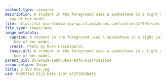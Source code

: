 ```yaml
---
content_type: resource
description: A student in the foreground uses a spokeshave in a tight curve near the
  bow of her model.
file: https://ol-ocw-studio-app-qa.s3.amazonaws.com/courses/2-993-special-topics-in-mechanical-engineering-the-art-and-science-of-boat-design-january-iap-2007/b6957f429122b9fc149f472f2683b8f6_2993056.jpg
file_type: image/jpeg
image_metadata:
  caption: A student in the foreground uses a spokeshave in a tight curve near the
    bow of her model.
  credit: Photo by Kurt Hasselbalch.
  image-alt: A student in the foreground uses a spokeshave in a tight curve near the
    bow of her model.
parent_uid: d579ce29-1e9b-3bea-8df6-e1ac45a11554
resourcetype: Image
title: 2.993 056.jpg
uid: b6957f42-9122-b9fc-149f-472f2683b8f6
---
```

